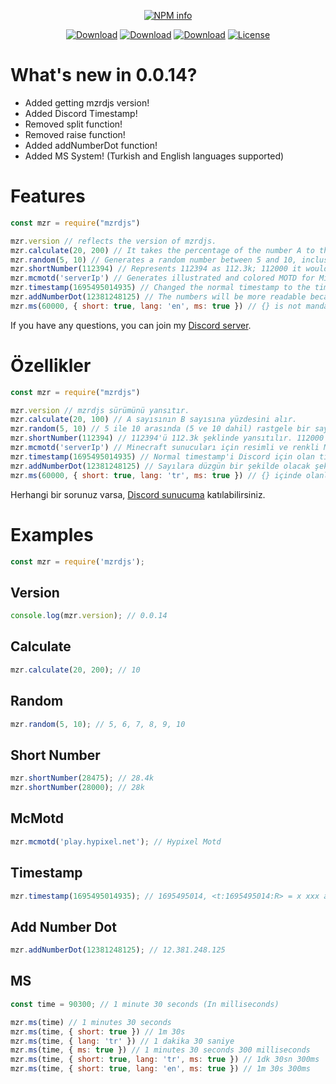 <div align="center">
<p>
   <a href="https://nodei.co/npm/mzrdjs/"><img src="https://nodei.co/npm/mzrdjs.png?downloads=true&stars=true" alt="NPM info" /></a>
 </p>
<p>
    <a href="https://www.npmjs.com/package/mzrdjs"><img src="https://img.shields.io/npm/dt/mzrdjs.svg?style=flat-square" alt="Download" /></a>
    <a href="https://www.npmjs.com/package/mzrdjs"><img src="https://img.shields.io/npm/dw/mzrdjs.svg?style=flat-square" alt="Download" /></a>
    <a href="https://www.npmjs.com/package/mzrdjs"><img src="https://img.shields.io/npm/dm/mzrdjs.svg?style=flat-square" alt="Download" /></a>
    <a href="https://www.npmjs.com/package/mzrdjs"><img src="https://img.shields.io/npm/l/mzrdjs.svg?style=flat-square" alt="License" /></a>
 </p>
</div>

# What's new in 0.0.14?
- Added getting mzrdjs version!
- Added Discord Timestamp!
- Removed split function!
- Removed raise function!
- Added addNumberDot function!
- Added MS System! (Turkish and English languages supported)

# Features

```js
const mzr = require("mzrdjs")

mzr.version // reflects the version of mzrdjs.
mzr.calculate(20, 200) // It takes the percentage of the number A to the number B.
mzr.random(5, 10) // Generates a random number between 5 and 10, inclusive.
mzr.shortNumber(112394) // Represents 112394 as 112.3k; 112000 it would be represented as 112k.
mzr.mcmotd('serverIp') // Generates illustrated and colored MOTD for Minceraft servers.
mzr.timestamp(1695495014935) // Changed the normal timestamp to the timestamp for Discord.
mzr.addNumberDot(12381248125) // The numbers will be more readable because it adds a dot.
mzr.ms(60000, { short: true, lang: 'en', ms: true }) // {} is not mandatory. Supports Turkish (TR) and English (EN) languages.
```
If you have any questions, you can join my [Discord server](https://discord.gg/ktVdQYrtXF).

# Özellikler

```js
const mzr = require("mzrdjs")

mzr.version // mzrdjs sürümünü yansıtır.
mzr.calculate(20, 100) // A sayısının B sayısına yüzdesini alır.
mzr.random(5, 10) // 5 ile 10 arasında (5 ve 10 dahil) rastgele bir sayı oluşturur.
mzr.shortNumber(112394) // 112394'ü 112.3k şeklinde yansıtılır. 112000 olsaydı 112k olarak yansırdı.
mzr.mcmotd('serverIp') // Minecraft sunucuları için resimli ve renkli MOTD oluşturur.
mzr.timestamp(1695495014935) // Normal timestamp'i Discord için olan timestamp'e çevirir.
mzr.addNumberDot(12381248125) // Sayılara düzgün bir şekilde olacak şekilde nokta ekler.
mzr.ms(60000, { short: true, lang: 'tr', ms: true }) // {} içinde olanlar zorunlu değildir. Türkçe (TR) ve İngilizce (EN) dillerini destekler.
```
Herhangi bir sorunuz varsa, [Discord sunucuma](https://discord.gg/ktVdQYrtXF) katılabilirsiniz.

# Examples
```js
const mzr = require('mzrdjs');
```
## Version
```js
console.log(mzr.version); // 0.0.14
```
## Calculate
```js
mzr.calculate(20, 200); // 10
```
## Random
```js
mzr.random(5, 10); // 5, 6, 7, 8, 9, 10
```
## Short Number
```js
mzr.shortNumber(28475); // 28.4k
mzr.shortNumber(28000); // 28k
```
## McMotd
```js
mzr.mcmotd('play.hypixel.net'); // Hypixel Motd
```
## Timestamp
```js
mzr.timestamp(1695495014935); // 1695495014, <t:1695495014:R> = x xxx ago
```
## Add Number Dot
```js
mzr.addNumberDot(12381248125); // 12.381.248.125
```
## MS
```js
const time = 90300; // 1 minute 30 seconds (In milliseconds)

mzr.ms(time) // 1 minutes 30 seconds
mzr.ms(time, { short: true }) // 1m 30s
mzr.ms(time, { lang: 'tr' }) // 1 dakika 30 saniye
mzr.ms(time, { ms: true }) // 1 minutes 30 seconds 300 milliseconds
mzr.ms(time, { short: true, lang: 'tr', ms: true }) // 1dk 30sn 300ms
mzr.ms(time, { short: true, lang: 'en', ms: true }) // 1m 30s 300ms
```
